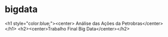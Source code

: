 # bigdata
&lt;h1 style="color:blue;">&lt;center> Análise das Ações da Petrobras&lt;/center>&lt;/h1> &lt;h2>&lt;center>Trabalho Final Big Data&lt;/center>&lt;/h2>

